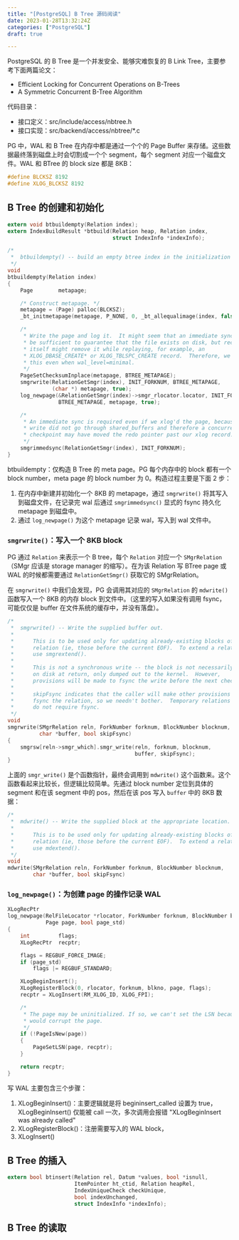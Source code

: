 ```yaml
---
title: "[PostgreSQL] B Tree 源码阅读"
date: 2023-01-28T13:32:24Z
categories: ["PostgreSQL"]
draft: true

---
```


PostgreSQL 的 B Tree 是一个并发安全、能够灾难恢复的 B Link Tree，主要参考下面两篇论文：

- Efficient Locking for Concurrent Operations on B-Trees
- A Symmetric Concurrent B-Tree Algorithm

代码目录：

- 接口定义：src/include/access/nbtree.h
- 接口实现：src/backend/access/nbtree/*.c

PG 中，WAL 和 B Tree 在内存中都是通过一个个的 Page Buffer 来存储。这些数据最终落到磁盘上时会切割成一个个 segment，每个 segment 对应一个磁盘文件。WAL 和 BTree 的 block size 都是 8KB：

```cpp
#define BLCKSZ 8192
#define XLOG_BLCKSZ 8192
```

## B Tree 的创建和初始化

```c
extern void btbuildempty(Relation index);
extern IndexBuildResult *btbuild(Relation heap, Relation index,
								 struct IndexInfo *indexInfo);
```

```c
/*
 *	btbuildempty() -- build an empty btree index in the initialization fork
 */
void
btbuildempty(Relation index)
{
	Page		metapage;

	/* Construct metapage. */
	metapage = (Page) palloc(BLCKSZ);
	_bt_initmetapage(metapage, P_NONE, 0, _bt_allequalimage(index, false));

	/*
	 * Write the page and log it.  It might seem that an immediate sync would
	 * be sufficient to guarantee that the file exists on disk, but recovery
	 * itself might remove it while replaying, for example, an
	 * XLOG_DBASE_CREATE* or XLOG_TBLSPC_CREATE record.  Therefore, we need
	 * this even when wal_level=minimal.
	 */
	PageSetChecksumInplace(metapage, BTREE_METAPAGE);
	smgrwrite(RelationGetSmgr(index), INIT_FORKNUM, BTREE_METAPAGE,
			  (char *) metapage, true);
	log_newpage(&RelationGetSmgr(index)->smgr_rlocator.locator, INIT_FORKNUM,
				BTREE_METAPAGE, metapage, true);

	/*
	 * An immediate sync is required even if we xlog'd the page, because the
	 * write did not go through shared_buffers and therefore a concurrent
	 * checkpoint may have moved the redo pointer past our xlog record.
	 */
	smgrimmedsync(RelationGetSmgr(index), INIT_FORKNUM);
}
```

btbuildempty：仅构造 B Tree 的 meta page。PG 每个内存中的 block 都有一个 block number，meta page 的 block number 为 0。构造过程主要是下面 2 步：

1. 在内存中新建并初始化一个 8KB 的 metapage，通过 `smgrwrite()` 将其写入到磁盘文件，在记录完 wal 后通过 `smgrimmedsync()` 显式的 fsync 持久化 metapage 到磁盘中。
2. 通过 `log_newpage()` 为这个 metapage 记录 wal，写入到 wal 文件中。

### `smgrwrite()`：写入一个 8KB block

PG 通过 `Relation` 来表示一个 B tree，每个 `Relation` 对应一个 `SMgrRelation`（SMgr 应该是 storage manager 的缩写）。在为该 Relation 写 BTree page 或 WAL 的时候都需要通过 `RelationGetSmgr()` 获取它的 SMgrRelation。

在 `smgrwrite()` 中我们会发现，PG 会调用其对应的 `SMgrRelation` 的 `mdwrite()` 函数写入一个 8KB 的内存 block 到文件中。（这里的写入如果没有调用 fsync，可能仅仅是 buffer 在文件系统的缓存中，并没有落盘）。

```c
/*
 *	smgrwrite() -- Write the supplied buffer out.
 *
 *		This is to be used only for updating already-existing blocks of a
 *		relation (ie, those before the current EOF).  To extend a relation,
 *		use smgrextend().
 *
 *		This is not a synchronous write -- the block is not necessarily
 *		on disk at return, only dumped out to the kernel.  However,
 *		provisions will be made to fsync the write before the next checkpoint.
 *
 *		skipFsync indicates that the caller will make other provisions to
 *		fsync the relation, so we needn't bother.  Temporary relations also
 *		do not require fsync.
 */
void
smgrwrite(SMgrRelation reln, ForkNumber forknum, BlockNumber blocknum,
		  char *buffer, bool skipFsync)
{
	smgrsw[reln->smgr_which].smgr_write(reln, forknum, blocknum,
										buffer, skipFsync);
}
```

上面的 `smgr_write()` 是个函数指针，最终会调用到 `mdwrite()` 这个函数来。这个函数看起来比较长，但逻辑比较简单。先通过 block number 定位到具体的 segment 和在该 segment 中的 pos，然后在该 pos 写入 `buffer` 中的 8KB 数据：

```c
/*
 *	mdwrite() -- Write the supplied block at the appropriate location.
 *
 *		This is to be used only for updating already-existing blocks of a
 *		relation (ie, those before the current EOF).  To extend a relation,
 *		use mdextend().
 */
void
mdwrite(SMgrRelation reln, ForkNumber forknum, BlockNumber blocknum,
		char *buffer, bool skipFsync)
```

### `log_newpage()`：为创建 page 的操作记录 WAL

```c
XLogRecPtr
log_newpage(RelFileLocator *rlocator, ForkNumber forknum, BlockNumber blkno,
			Page page, bool page_std)
{
	int			flags;
	XLogRecPtr	recptr;

	flags = REGBUF_FORCE_IMAGE;
	if (page_std)
		flags |= REGBUF_STANDARD;

	XLogBeginInsert();
	XLogRegisterBlock(0, rlocator, forknum, blkno, page, flags);
	recptr = XLogInsert(RM_XLOG_ID, XLOG_FPI);

	/*
	 * The page may be uninitialized. If so, we can't set the LSN because that
	 * would corrupt the page.
	 */
	if (!PageIsNew(page))
	{
		PageSetLSN(page, recptr);
	}

	return recptr;
}
```



写 WAL 主要包含三个步骤：

1. XLogBeginInsert()：主要逻辑就是将 begininsert_called 设置为 true，XLogBeginInsert() 仅能被 call 一次，多次调用会报错 "XLogBeginInsert was already called"
2. XLogRegisterBlock()：注册需要写入的 WAL block，
3. XLogInsert()



## B Tree 的插入

```c
extern bool btinsert(Relation rel, Datum *values, bool *isnull,
					 ItemPointer ht_ctid, Relation heapRel,
					 IndexUniqueCheck checkUnique,
					 bool indexUnchanged,
					 struct IndexInfo *indexInfo);
```

## B Tree 的读取
